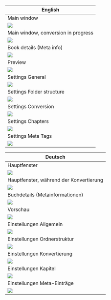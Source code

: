 |English 
|---------
|Main window
|![](Cover.png?raw=true)
|Main window, conversion in progress
|![](Main-progr.png?raw=true)
|Book details (Meta info)
|![](Details.png?raw=true)
|Preview
|![](Preview.png?raw=true)
|Settings General
|![](Settings.png?raw=true)
|Settings Folder structure
|![](Settings2.png?raw=true)
|Settings Conversion
|![](Settings3.png?raw=true)
|Settings Chapters
|![](Settings4.png?raw=true)
|Settings Meta Tags
|![](Settings5.png?raw=true)

|Deutsch
| ------
|Hauptfenster
|![](Cover.de.png?raw=true)
|Hauptfenster, während der Konvertierung
|![](Main-progr.de.png?raw=true)
|Buchdetails (Metainformationen) 
|![](Details.de.png?raw=true)
|Vorschau
|![](Preview.de.png?raw=true)
|Einstellungen Allgemein
|![](Settings.de.png?raw=true)
|Einstellungen Ordnerstruktur
|![](Settings2.de.png?raw=true)
|Einstellungen Konvertierung
|![](Settings3.de.png?raw=true)
|Einstellungen Kapitel
|![](Settings4.de.png?raw=true)
|Einstellungen Meta-Einträge
|![](Settings5.de.png?raw=true)
